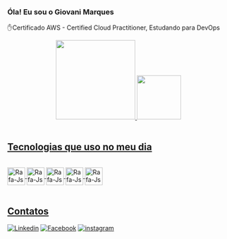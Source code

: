 ### Óla! Eu sou o Giovani Marques 
✋Certificado AWS - Certified Cloud Practitioner, Estudando para DevOps

<div align="center">
  <a href="https://github.com/DevGiovaniMarques">
  <img height="180em" src="https://github-readme-stats.vercel.app/api?username=DevGiovaniMarques&show_icons=true&theme=dracula&include_all_commits=true&count_private=true"/>
  <img height="100em" src="https://github-readme-stats.vercel.app/api/top-langs/?username=DevGiovaniMarques&layout=compact&langs_count=7&theme=dracula"/>
</div><br />



## Tecnologias que uso no meu dia
         
<div style="display: inline_block"><br>
  <img align="center" alt="Rafa-Js" height="40" width="40" src="https://img.shields.io/badge/Linux-FCC624?style=for-the-badge&logo=linux&logoColor=black">
  <img align="center" alt="Rafa-Js" height="40" width="40" src="https://www.scalefactory.com/blog/2021/04/30/hashicorp-terraform-release-key-rotation/Terraform.png">
  <img align="center" alt="Rafa-Js" height="40" width="40" src="https://upload.wikimedia.org/wikipedia/commons/thumb/2/24/Ansible_logo.svg/1200px-Ansible_logo.svg.png" alt="ansible"> 
  <img align="center" alt="Rafa-Js" height="40" width="40" src="https://www.vectorlogo.zone/logos/docker/docker-tile.svg">
  <img align="center" alt="Rafa-Js" height="40" width="40" src="https://kubernetes.io/images/favicon.png">
</div>
  <br />

## Contatos

[![Linkedin](https://img.shields.io/badge/LinkedIn-0077B5?style=for-the-badge&logo=linkedin&logoColor=white)](https://www.linkedin.com/notifications/)
[![Facebook](https://img.shields.io/badge/Facebook-1877F2?style=for-the-badge&logo=facebook&logoColor=white)](https://www.facebook.com/giovani.garrucho.7/)
[![instagram](https://img.shields.io/badge/Instagram-E4405F?style=for-the-badge&logo=instagram&logoColor=white)](https://www.instagram.com/ogiovanimarques/?hl=pt-br)
  
   
